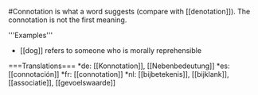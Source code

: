#Connotation is what a word suggests (compare with [[denotation]]). The connotation is not the first meaning.

'''Examples'''

* [[dog]] refers to someone who is morally reprehensible

===Translations===
*de: [[Konnotation]], [[Nebenbedeutung]]
*es: [[connotación]]
*fr: [[connotation]]
*nl: [[bijbetekenis]], [[bijklank]], [[associatie]], [[gevoelswaarde]]